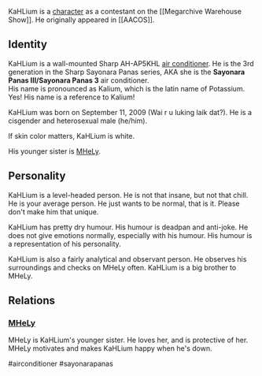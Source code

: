 KaHLium is a [character](Characters) as a contestant on the [[Megarchive Warehouse Show]]. He originally appeared in [[AACOS]].

## Identity

KaHLium is a wall-mounted Sharp AH-AP5KHL [air conditioner](Air%20Conditioners.md). He is the 3rd generation in the Sharp Sayonara Panas series, AKA she is the **Sayonara Panas III/Sayonara Panas 3** air conditioner.  
His name is pronounced as Kalium, which is the latin name of Potassium. Yes! His name is a reference to Kalium!

KaHLium was born on September 11, 2009 (Wai r u luking laik dat?). He is a cisgender and heterosexual male (he/him).

If skin color matters, KaHLium is white.

His younger sister is [MHeLy](MHeLy.md).

## Personality

KaHLium is a level-headed person. He is not that insane, but not that chill. He is your average person. He just wants to be normal, that is it. Please don't make him that unique.

KaHLium has pretty dry humour. His humour is deadpan and anti-joke. He does not give emotions normally, especially with his humour. His humour is a representation of his personality.

KaHLium is also a fairly analytical and observant person. He observes his surroundings and checks on MHeLy often. KaHLium is a big brother to MHeLy.

## Relations

### [MHeLy](MHeLy.md)

MHeLy is KaHLium's younger sister. He loves her, and is protective of her. MHeLy motivates and makes KaHLium happy when he's down.

#airconditioner #sayonarapanas 
